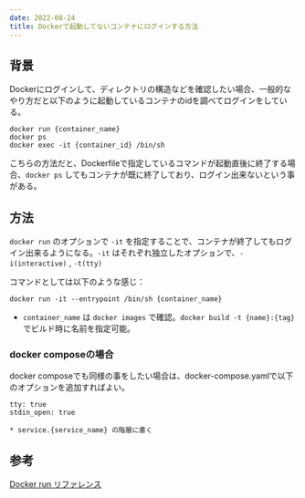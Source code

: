```yaml
---
date: 2022-08-24
title: Dockerで起動してないコンテナにログインする方法
---
```


## 背景
Dockerにログインして、ディレクトリの構造などを確認したい場合、一般的なやり方だと以下のように起動しているコンテナのidを調べてログインをしている。
```
docker run {container_name}
docker ps
docker exec -it {container_id} /bin/sh
```
こちらの方法だと、Dockerfileで指定しているコマンドが起動直後に終了する場合、`docker ps`
 してもコンテナが既に終了しており、ログイン出来ないという事がある。

## 方法
 `docker run` のオプションで `-it` を指定することで、コンテナが終了してもログイン出来るようになる。`-it` はそれぞれ独立したオプションで、`-i(interactive)` , `-t(tty)` 
 
コマンドとしては以下のような感じ：

```
docker run -it --entrypoint /bin/sh {container_name}
```

- `container_name` は `docker images` で確認。`docker build -t {name}:{tag}` でビルド時に名前を指定可能。

### docker composeの場合
docker composeでも同様の事をしたい場合は、docker-compose.yamlで以下のオプションを追加すればよい。
```
tty: true
stdin_open: true

* service.{service_name} の階層に書く
```

## 参考
[Docker run リファレンス](https://docs.docker.jp/engine/reference/run.html)
